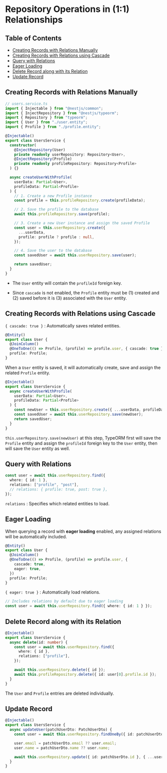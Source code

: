 # Repository Operations in (1:1) Relationships

## Table of Contents

- [Creating Records with Relations Manually](#creating-records-with-relations-manually)
- [Creating Records with Relations using Cascade](#creating-records-with-relations-using-cascade)
- [Query with Relations](#query-with-relations)
- [Eager Loading](#eager-loading)
- [Delete Record along with its Relation](#delete-record-along-with-its-relation)
- [Update Record](#update-record)

## Creating Records with Relations Manually

```ts
// users.service.ts
import { Injectable } from "@nestjs/common";
import { InjectRepository } from "@nestjs/typeorm";
import { Repository } from "typeorm";
import { User } from "./user.entity";
import { Profile } from "./profile.entity";

@Injectable()
export class UsersService {
  constructor(
    @InjectRepository(User)
    private readonly userRepository: Repository<User>,
    @InjectRepository(Profile)
    private readonly profileRepository: Repository<Profile>
  ) {}

  async createUserWithProfile(
    userData: Partial<User>,
    profileData: Partial<Profile>
  ) {
    // 1. Create a new Profile instance
    const profile = this.profileRepository.create(profileData);

    // 2. Save the profile to the database
    await this.profileRepository.save(profile);

    // 3. Create a new User instance and assign the saved Profile
    const user = this.userRepository.create({
      ...userData,
      profile: profile ? profile : null,
    });

    // 4. Save the user to the database
    const savedUser = await this.userRepository.save(user);

    return savedUser;
  }
}
```

- The `User` entity will contain the `profileId` foreign key.

- Since `cascade` is not enabled, the `Profile` entity must be (1) created and (2) saved before it is (3) associated with the `User` entity.

## Creating Records with Relations using Cascade

`{ cascade: true }` : Automatically saves related entities.

```ts
@Entity()
export class User {
  @JoinColumn()
  @OneToOne(() => Profile, (profile) => profile.user, { cascade: true })
  profile: Profile;
}
```

When a `User` entity is saved, it will automatically create, save and assign the related `Profile` entity.

```ts
@Injectable()
export class UsersService {
  async createUserWithProfile(
    userData: Partial<User>,
    profileData: Partial<Profile>
  ) {
    const newUser = this.userRepository.create({ ...userData, profileData });
    const savedUser = await this.userRepository.save(newUser);
    return savedUser;
  }
}
```

`this.userRepository.save(newUser)` at this step, TypeORM first will save the `Profile` entity and assign the `profileId` foreign key to the `User` entity, then will save the `User` entity as well.

## Query with Relations

```ts
const user = await this.userRepository.find({
  where: { id: 1 },
  relations: ["profile", "post"],
  // relations: { profile: true, post: true },
});
```

`relations` : Specifies which related entities to load.

## Eager Loading

When querying a record with **eager loading** enabled, any assigned relations will be automatically included.

```ts
@Entity()
export class User {
  @JoinColumn()
  @OneToOne(() => Profile, (profile) => profile.user, {
    cascade: true,
    eager: true,
  })
  profile: Profile;
}
```

`{ eager: true }` : Automatically load relations.

```ts
// Includes relations by default due to eager loading
const user = await this.userRepository.find({ where: { id: 1 } });
```

## Delete Record along with its Relation

```ts
@Injectable()
export class UsersService {
  async delete(id: number) {
    const user = await this.userRepository.find({
      where: { id },
      relations: ["profile"],
    });

    await this.userRepository.delete({ id });
    await this.profileRepository.delete({ id: user[0].profile.id });
  }
}
```

The `User` and `Profile` entries are deleted individually.

## Update Record

```ts
@Injectable()
export class UsersService {
  async updateUser(patchUserDto: PatchUserDto) {
    const user = await this.userRepository.findOneBy({ id: patchUserDto.id });

    user.email = patchUserDto.email ?? user.email;
    user.name = patchUserDto.name ?? user.name;

    await this.userRepository.update({ id: patchUserDto.id }, { ...user });
  }
}
```
